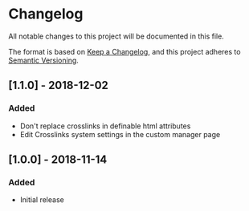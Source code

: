 # Changelog
All notable changes to this project will be documented in this file.

The format is based on [Keep a Changelog](https://keepachangelog.com/en/1.0.0/),
and this project adheres to [Semantic Versioning](https://semver.org/spec/v2.0.0.html).

## [1.1.0] - 2018-12-02
### Added
- Don't replace crosslinks in definable html attributes
- Edit Crosslinks system settings in the custom manager page

## [1.0.0] - 2018-11-14
### Added
- Initial release
